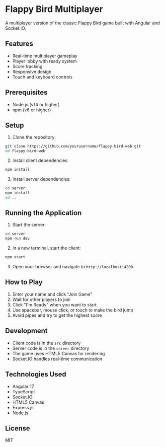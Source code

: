 # Flappy Bird Multiplayer

A multiplayer version of the classic Flappy Bird game built with Angular and Socket.IO.

## Features

- Real-time multiplayer gameplay
- Player lobby with ready system
- Score tracking
- Responsive design
- Touch and keyboard controls

## Prerequisites

- Node.js (v14 or higher)
- npm (v6 or higher)

## Setup

1. Clone the repository:
```bash
git clone https://github.com/yourusername/flappy-bird-web.git
cd flappy-bird-web
```

2. Install client dependencies:
```bash
npm install
```

3. Install server dependencies:
```bash
cd server
npm install
cd ..
```

## Running the Application

1. Start the server:
```bash
cd server
npm run dev
```

2. In a new terminal, start the client:
```bash
npm start
```

3. Open your browser and navigate to `http://localhost:4200`

## How to Play

1. Enter your name and click "Join Game"
2. Wait for other players to join
3. Click "I'm Ready" when you want to start
4. Use spacebar, mouse click, or touch to make the bird jump
5. Avoid pipes and try to get the highest score

## Development

- Client code is in the `src` directory
- Server code is in the `server` directory
- The game uses HTML5 Canvas for rendering
- Socket.IO handles real-time communication

## Technologies Used

- Angular 17
- TypeScript
- Socket.IO
- HTML5 Canvas
- Express.js
- Node.js

## License

MIT
